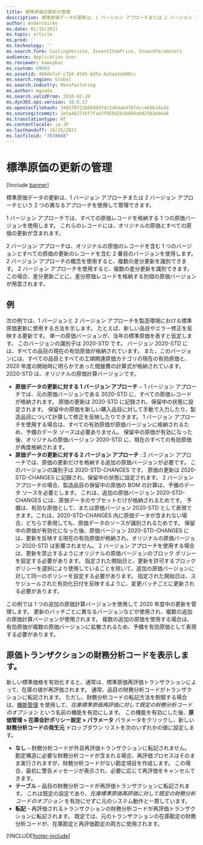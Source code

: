 ```yaml
---
title: 標準原価の更新の管理
description: 標準原価データの更新は、1 バージョン アプローチまたは 2 バージョン アプローチという 2 つの異なるアプローチを使用して管理できます。
author: AndersGirke
ms.date: 01/15/2021
ms.topic: article
ms.prod: ''
ms.technology: ''
ms.search.form: CostingVersion, InventItemPrice, InventParameters
audience: Application User
ms.reviewer: kamaybac
ms.custom: 69992
ms.assetid: 468de7af-c7b5-4345-bd5a-ba3aa5a900cc
ms.search.region: Global
ms.search.industry: Manufacturing
ms.author: mguada
ms.search.validFrom: 2016-02-28
ms.dyn365.ops.version: 10.0.17
ms.openlocfilehash: 3485f0722b8b99d7dc2d6dab470fdcc465b1da3d
ms.sourcegitcommit: 1e5a46271bf7fae2f958d2b1b666a8d2583e04a8
ms.translationtype: HT
ms.contentlocale: ja-JP
ms.lasthandoff: 10/25/2021
ms.locfileid: "7678668"
---
```

# <a name="manage-standard-cost-updates"></a>標準原価の更新の管理

[!include [banner](../includes/banner.md)]

標準原価データの更新は、1 バージョン アプローチまたは 2 バージョン アプローチという 2 つの異なるアプローチを使用して管理できます。

1 バージョン アプローチでは、すべての原価レコードを格納する 1 つの原価バージョンを使用します。 これらのレコードには、オリジナルの原価とすべての原価の更新が含まれます。

2 バージョン アプローチは、オリジナルの原価のレコードを含む 1 つのバージョンとすべての原価の更新のレコードを含む 2 番目のバージョンを使用します。 2 バージョン アプローチの概念を使用すると、複数の差分更新を識別できます。 2 バージョン アプローチを使用すると、複数の差分更新を識別できます。この場合、差分更新ごとに、差分原価レコードを格納する別個の原価バージョンが用意されます。

## <a name="example"></a>例

次の例では、1 バージョンと 2 バージョン アプローチを製造環境における標準原価更新に使用する方法を示します。 たとえば、新しい品目やエラー修正を反映する更新です。 単一の原価バージョンが、当年の標準原価を表すと仮定します。 このバージョンの識別子は 2020-STD です。 バージョン 2020-STD には、すべての品目の現在の有効原価が格納されています。 また、このバージョンには、すべての品目とすべての工順関連原価カテゴリの現在の有効原価と、2020 年度の開始時に明らかであった間接費の計算式が格納されています。 2020-STD は、オリジナルの原価計算バージョンです。

- **原価データの更新に対する 1 バージョン アプローチ** − 1 バージョン アプローチでは、元の原価バージョンである 2020-STD に、すべての原価レコードが格納されます。 原価の更新は 2020-STD に記録され、保留中の状態に設定されます。 保留中の原価を新しい購入品目に対して手動で入力したり、製造品目について計算して修正を反映したりできます。 1 バージョン アプローチを使用する場合は、すべての有効原価が原価バージョンに格納されるため、予備のデータ ソースは必要ありません。 保留中の原価が有効になった後、オリジナルの原価バージョン 2020-STD に、現在のすべての有効原価が再度格納されます。
- **原価データの更新に対する 2 バージョン アプローチ** : 2 バージョン アプローチでは、原価の更新だけを格納する追加の原価バージョンが必要です。 このバージョンの識別子は 2020-STD-CHANGES です。 原価の更新は 2020-STD-CHANGES に記録され、保留中の状態に設定されます。 2 バージョン アプローチの場合、製造品目の保留中の原価の BOM の計算は、予備のデータ ソースを必要とします。 これは、追加の原価バージョン 2020-STD-CHANGES には、原価データのサブセットだけが格納されるためです。 予備は、有効な原価として、または原価バージョン 2020-STD として表現できます。これは、2020-STD-CHANGES 内に原価データが含まれない場合、どちらで表現しても、原価データのソースが識別されるためです。 保留中の原価が有効化になった後、原価バージョン 2020-STD-CHANGES には、更新を反映する現在の有効原価が格納され、オリジナルの原価バージョン 2020-STD は影響されません。 2 バージョン アプローチを使用する場合は、更新を禁止するようにオリジナルの原価バージョンのブロック ポリシーを設定する必要があります。 指定された開始日と、更新を許可するブロック ポリシーを選択により使用していることを除いて、追加の原価バージョンに対して同一のポリシーを設定する必要があります。 指定された開始日は、スケジュールされた有効化日付を反映するように、変更バッチごとに更新される必要があります。

この例では 1 つの追加の原価計算バージョンを使用して 2020 年度中の更新を管理します。 更新のバッチごとに異なるバージョンなどが使用され、複数の追加の原価計算バージョンが使用されます。 複数の追加の原価を使用する場合は、有効原価が複数の原価バージョンに拡散されるため、予備を有効原価として表現する必要があります。

## <a name="financial-dimensions-for-the-standard-cost-revaluation"></a>原価トランザクションの財務分析コードを表示します。

新しい標準価格を有効化すると、通常は、標準原価再評価トランザクションによって、在庫の値が再評価されます。 通常、品目の財務分析コードがトランザクションに転記されます。 ただし、財務分析コードの転記方法を制御する場合は、[機能管理](../../fin-ops-core/fin-ops/get-started/feature-management/feature-management-overview.md) を使用して、*在庫標準原価再評価に対して既定の財務分析コードのオプション* という名前の機能を有効にします。 この機能を有効にした後、**原価管理 > 在庫会計ポリシー設定 > パラメータ** パラメータをクリックし、新しい **財務分析コードの発生元** ドロップダウン リストを次のいずれかの値に設定します。

- **なし** – 財務分析コードが外貨再評価トランザクションに転記されません。 勘定構造に必要な財務分析コードが含まれる場合、再評価プロセスはそのまま実行されますが、財務分析コードがない勘定項目を作成します。 この場合、最初に警告メッセージが表示され、必要に応じて再評価をキャンセルできます。
- **テーブル** – 品目の財務分析コードが再評価トランザクションに転記されます。 これは既定の設定であり、*在庫標準原価再評価に対して既定の財務分析コードのオプション* を有効にせずに元のシステム動作と一貫しています。
- **転記** – 再評価されるトランザクションの財務分析コードが再評価トランザクションに転記されます。 既定では、元のトランザクションの在庫勘定の財務分析コードが、在庫勘定と再評価勘定の両方に使用されます。


[!INCLUDE[footer-include](../../includes/footer-banner.md)]